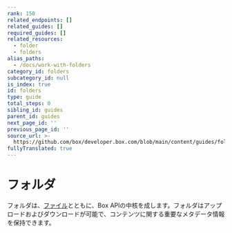 ```yaml
---
rank: 150
related_endpoints: []
related_guides: []
required_guides: []
related_resources:
  - folder
  - folders
alias_paths:
  - /docs/work-with-folders
category_id: folders
subcategory_id: null
is_index: true
id: folders
type: guide
total_steps: 0
sibling_id: guides
parent_id: guides
next_page_id: ''
previous_page_id: ''
source_url: >-
  https://github.com/box/developer.box.com/blob/main/content/guides/folders/index.md
fullyTranslated: true
---
```

# フォルダ

フォルダは、[ファイル][files]とともに、Box APIの中核を成します。フォルダはアップロードおよびダウンロードが可能で、コンテンツに関する重要なメタデータ情報を保持できます。

[files]: g://files
